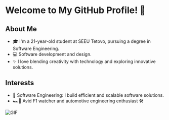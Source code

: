# Welcome to My GitHub Profile! 👋
## About Me
- 🎓 I'm a 21-year-old student at SEEU Tetovo, pursuing a degree in Software Engineering.
- 💻 Software development and design.
- ✨ I love blending creativity with technology and exploring innovative solutions.

## Interests
- 🤖 Software Engineering: I build efficient and scalable software solutions.
- 🏎️🏁 Avid F1 watcher and automotive engineering enthusiast 🛠️


![GIF](https://media.giphy.com/media/v1.Y2lkPTc5MGI3NjExaTZ5YXFwcjVqeXlmYjF6ZTYwZmRtZjR5Nno2ZWN0NWJkNHNvM2t2NCZlcD12MV9pbnRlcm5hbF9naWZfYnlfaWQmY3Q9Zw/VekcnHOwOI5So/giphy-downsized.gif)
